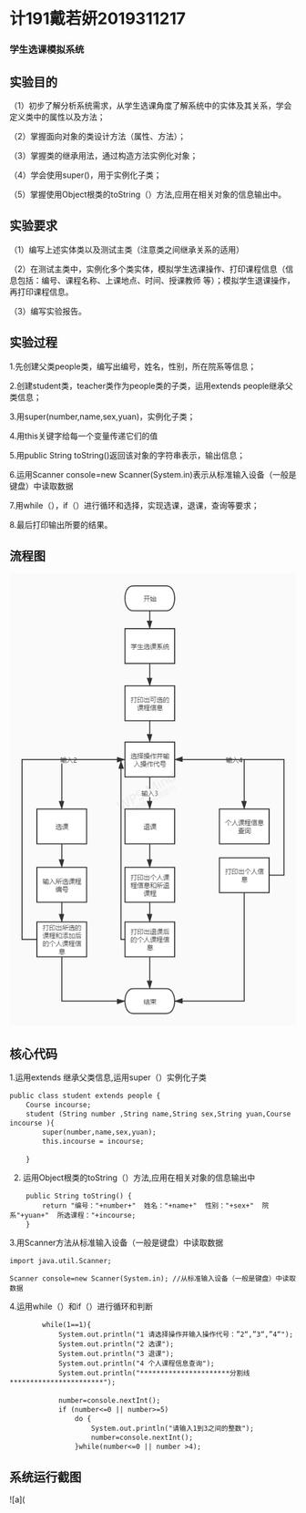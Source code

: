 # 计191戴若妍2019311217

### 学生选课模拟系统

## 实验目的

（1）初步了解分析系统需求，从学生选课角度了解系统中的实体及其关系，学会定义类中的属性以及方法；

（2）掌握面向对象的类设计方法（属性、方法）；

（3）掌握类的继承用法，通过构造方法实例化对象；

（4）学会使用super()，用于实例化子类；

（5）掌握使用Object根类的toString（）方法,应用在相关对象的信息输出中。

## 实验要求

（1）编写上述实体类以及测试主类（注意类之间继承关系的适用）

（2）在测试主类中，实例化多个类实体，模拟学生选课操作、打印课程信息（信息包括：编号、课程名称、上课地点、时间、授课教师 等）；模拟学生退课操作，再打印课程信息。

（3）编写实验报告。

## 实验过程

1.先创建父类people类，编写出编号，姓名，性别，所在院系等信息；

2.创建student类，teacher类作为people类的子类，运用extends people继承父类信息；

3.用super(number,name,sex,yuan)，实例化子类；

4.用this关键字给每一个变量传递它们的值

5.用public String toString()返回该对象的字符串表示，输出信息；

6.运用Scanner console=new Scanner(System.in)表示从标准输入设备（一般是键盘）中读取数据

7.用while（），if（）进行循环和选择，实现选课，退课，查询等要求；

8.最后打印输出所要的结果。

## 流程图

![a](https://github.com/DaiRuoYan-123/Java-course/blob/main/%E5%AD%A6%E7%94%9F%E9%80%89%E8%AF%BE%E6%B5%81%E7%A8%8B%E5%9B%BE.jpg)

## 核心代码

1.运用extends 继承父类信息,运用super（）实例化子类

```
public class student extends people {
	Course incourse;
	student (String number ,String name,String sex,String yuan,Course incourse ){
		super(number,name,sex,yuan);
		this.incourse = incourse;
		
	}
```

2. 运用Object根类的toString（）方法,应用在相关对象的信息输出中
	
```  		
	public String toString() {
		return "编号："+number+"  姓名："+name+"  性别："+sex+"  院系"+yuan+"  所选课程："+incourse;
	}
```
3.用Scanner方法从标准输入设备（一般是键盘）中读取数据
```
import java.util.Scanner;
```
```
Scanner console=new Scanner(System.in); //从标准输入设备（一般是键盘）中读取数据
```
4.运用while（）和if（）进行循环和判断

			while(1==1){
				System.out.println("1 请选择操作并输入操作代号：”2“,”3“,”4“");
				System.out.println("2 选课");
				System.out.println("3 退课");
				System.out.println("4 个人课程信息查询");
				System.out.println("**********************分割线***********************");
		
				number=console.nextInt();
				if (number<=0 || number>=5)
					do {
						System.out.println("请输入1到3之间的整数");
						number=console.nextInt();
					}while(number<=0 || number >4);
          
## 系统运行截图

![a](


